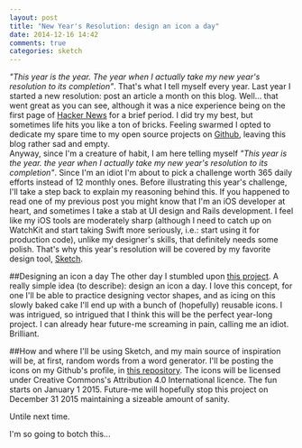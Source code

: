 ```yaml
---
layout: post
title: "New Year's Resolution: design an icon a day"
date: 2014-12-16 14:42
comments: true
categories: sketch 
---
```

_"This year is the year. The year when I actually take my new year's resolution to its completion"_. That's what I tell myself every year. Last year I started a new resolution: post an article a month on this blog. Well... that went great as you can see, although it was a nice experience being on the first page of [Hacker News](https://news.ycombinator.com/item?id=8010233) for a brief period. <!-- More --> 
I did try my best, but sometimes life hits you like a ton of bricks. Feeling swarmed I opted to dedicate my spare time to my open source projects on [Github](https://github.com/andreamazz), leaving this blog rather sad and empty.  
Anyway, since I'm a creature of habit, I am here telling myself _"This year is the year. the year when I actually take my new year's resolution to its completion"_. Since I'm an idiot I'm about to pick a challenge worth 365 daily efforts instead of 12 monthly ones. 
Before illustrating this year's challenge, I'll take a step back to explain my reasoning behind this. If you happened to read one of my previous post you might know that I'm an iOS developer at heart, and sometimes I take a stab at UI design and Rails development. I feel like my iOS tools are moderately sharp (although I need to catch up on WatchKit and start taking Swift more seriously, i.e.: start using it for production code), unlike my designer's skills, that definitely needs some polish. That's why this year's resolution will be covered by my favorite design tool, [Sketch](http://bohemiancoding.com/sketch/).  

##Designing an icon a day
The other day I stumbled upon [this project](http://sensibleworld.com/news/year-of-icons/). A really simple idea (to describe): design an icon a day. I love this concept, for one I'll be able to practice designing vector shapes, and as icing on this slowly baked cake I'll end up with a bunch of (hopefully) reusable icons. 
I was intrigued, so intrigued that I think this will be the perfect year-long project. 
I can already hear future-me screaming in pain, calling me an idiot. Brilliant.

##How and where
I'll be using Sketch, and my main source of inspiration will be, at first, random words from a word generator. 
I'll be posting the icons on my Github's profile, in [this repository](https://github.com/andreamazz/one-icon-a-day). The icons will be licensed under Creative Commons's Attribution 4.0 International licence.
The fun starts on January 1 2015. Future-me will hopefully stop this project on December 31 2015 maintaining a sizeable amount of sanity. 

Untile next time.

I'm so going to botch this...
